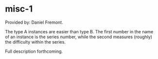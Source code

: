 # misc-1
Provided by: Daniel Fremont.

The type A instances are easier than type B.
The first number in the name of an instance is the series number, while the second measures (roughly) the difficulty within the series.

Full description forthcoming.